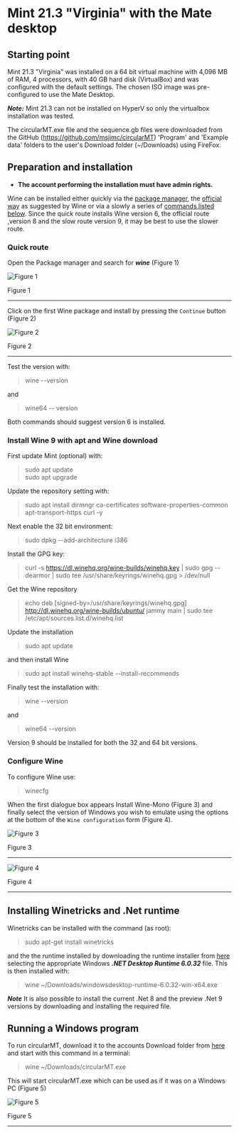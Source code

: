 # Mint 21.3 "Virginia" with the Mate desktop

## Starting point

Mint 21.3 "Virginia" was installed on a 64 bit virtual machine with 4,096 MB of RAM, 4 processors, with 40 GB hard disk (VirtualBox)  and was configured with the default settings. The chosen ISO image was pre-configured to use the Mate Desktop.

***Note:*** Mint 21.3 can not be installed on HyperV so only the virtualbox installation was tested.

The circularMT.exe file and the sequence.gb files were downloaded from the GitHub (https://github.com/msjimc/circularMT) 'Program' and 'Example data' folders to the user's Download folder (~/Downloads) using FireFox.

## Preparation and installation

* **The account performing the installation must have admin rights.**

Wine can be installed either quickly via the [package manager](#quick-route), the [official way](#official-route) as suggested by Wine or via a slowly a series of [commands listed below](#install-wine-9). Since the quick route installs Wine version 6, the official route ,version 8 and the slow route version 9, it may be best to use the slower route.

### Quick route 

Open the Package manager and search for ***wine*** (Figure 1)

![Figure 1](images/mintPackageFigure1.jpg)

Figure 1

<hr />

Click on the first Wine package and install by pressing the ```Continue``` button (Figure 2)

![Figure 2](images/mintPackageFigure2.jpg)

Figure 2

<hr />


Test the version with:

> wine --version

and 

> wine64 -- version

Both commands should suggest version 6 is installed.

### Install Wine 9 with apt and Wine download

First update Mint (optional) with:

> sudo apt update  
> sudo apt upgrade

Update the repository setting with:   
> sudo apt install dirmngr ca-certificates software-properties-common apt-transport-https curl -y

Next enable the 32 bit environment:  

> sudo dpkg --add-architecture i386

Install the GPG key:  
> curl -s https://dl.winehq.org/wine-builds/winehq.key | sudo gpg --dearmor | sudo tee /usr/share/keyrings/winehq.gpg > /dev/null

Get the Wine repository

> echo deb [signed-by=/usr/share/keyrings/winehq.gpg] http://dl.winehq.org/wine-builds/ubuntu/ jammy main | sudo tee /etc/apt/sources.list.d/winehq.list

Update the installation

> sudo apt update

and then install Wine 
> sudo apt install winehq-stable --install-recommends 

Finally test the installation with:  
> wine --version

and 

> wine64 --version

Version 9 should be installed for both the 32 and 64 bit versions.

### Configure Wine

To configure Wine use:

> winecfg

When the first dialogue box appears Install Wine-Mono (Figure 3)
and finally select the version of Windows you wish to emulate using the options at the bottom of the ```Wine configuration``` form (Figure 4).

![Figure 3](images/mintPackageFigure3.jpg)

Figure 3

<hr />

![Figure 4](images/mintPackageFigure4.jpg)

Figure 4

<hr />


## Installing Winetricks and .Net runtime

Winetricks can be installed with the command (as root):

>  sudo apt-get install winetricks

and the the runtime installed by downloading the runtime installer from [here](https://dotnet.microsoft.com/en-us/download/dotnet/6.0) selecting the appropriate Windows ***.NET Desktop Runtime 6.0.32*** file. This is then installed with:

> wine ~/Downloads/windowsdesktop-runtime-6.0.32-win-x64.exe

***Note*** It is also possible to install the current .Net 8 and the preview .Net 9 versions by downloading and installing the required file.


## Running a Windows program

To run circularMT, download it to the accounts Download folder from [here](https://github.com/msjimc/circularMT/Program) and start with this command in a terminal:

> wine ~/Downloads/circularMT.exe

This will start circularMT.exe which can be used as if it was on a Windows PC (Figure 5)

![Figure 5](images/mintPackageFigure5.jpg)

Figure 5

<hr />